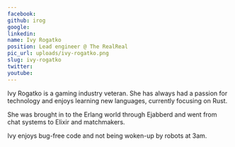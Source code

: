```yaml
---
facebook: 
github: irog
google: 
linkedin: 
name: Ivy Rogatko
position: Lead engineer @ The RealReal
pic_url: uploads/ivy-rogatko.png
slug: ivy-rogatko
twitter: 
youtube: 
---
```

<p>Ivy Rogatko is a gaming industry veteran. She has always had a passion for technology and enjoys learning new languages, currently focusing on Rust.</p>

<p>She was brought in to the Erlang world through Ejabberd and went from chat systems to Elixir and matchmakers.</p>

<p>Ivy enjoys bug-free code and not being woken-up by robots at 3am.</p>
